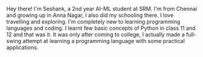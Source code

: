 Hey there! 
I'm Seshank, a 2nd year AI-ML student at SRM. I'm from Chennai and growing up in Anna Nagar, I also did my schooling there. I love travelling and exploring. I'm completely new to learning programming languages and coding. I learnt few basic concepts of Python in class 11 and 12 and that was it. It was only after coming to college, I actually made a full-swing attempt at learning a programming language with some practical applications.
